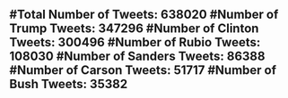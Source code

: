 #Total Number of Tweets: 638020 
#Number of Trump Tweets: 347296
#Number of Clinton Tweets: 300496
#Number of Rubio Tweets: 108030
#Number of Sanders Tweets: 86388
#Number of Carson Tweets: 51717
#Number of Bush Tweets: 35382
---
